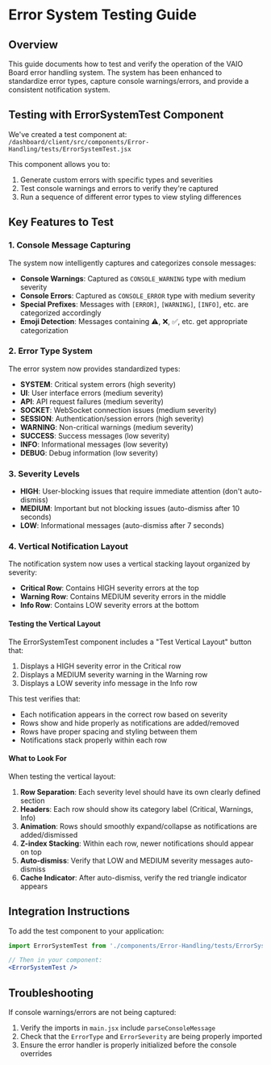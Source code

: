 # Error System Testing Guide

## Overview

This guide documents how to test and verify the operation of the VAIO Board error handling system. The system has been enhanced to standardize error types, capture console warnings/errors, and provide a consistent notification system.

## Testing with ErrorSystemTest Component

We've created a test component at:
`/dashboard/client/src/components/Error-Handling/tests/ErrorSystemTest.jsx`

This component allows you to:

1. Generate custom errors with specific types and severities
2. Test console warnings and errors to verify they're captured
3. Run a sequence of different error types to view styling differences

## Key Features to Test

### 1. Console Message Capturing

The system now intelligently captures and categorizes console messages:

- **Console Warnings**: Captured as `CONSOLE_WARNING` type with medium severity
- **Console Errors**: Captured as `CONSOLE_ERROR` type with medium severity
- **Special Prefixes**: Messages with `[ERROR]`, `[WARNING]`, `[INFO]`, etc. are categorized accordingly
- **Emoji Detection**: Messages containing ⚠️, ❌, ✅, etc. get appropriate categorization

### 2. Error Type System

The error system now provides standardized types:

- **SYSTEM**: Critical system errors (high severity)
- **UI**: User interface errors (medium severity)
- **API**: API request failures (medium severity)
- **SOCKET**: WebSocket connection issues (medium severity)
- **SESSION**: Authentication/session errors (high severity)
- **WARNING**: Non-critical warnings (medium severity)
- **SUCCESS**: Success messages (low severity)
- **INFO**: Informational messages (low severity)
- **DEBUG**: Debug information (low severity)

### 3. Severity Levels

- **HIGH**: User-blocking issues that require immediate attention (don't auto-dismiss)
- **MEDIUM**: Important but not blocking issues (auto-dismiss after 10 seconds)
- **LOW**: Informational messages (auto-dismiss after 7 seconds)

### 4. Vertical Notification Layout

The notification system now uses a vertical stacking layout organized by severity:

- **Critical Row**: Contains HIGH severity errors at the top
- **Warning Row**: Contains MEDIUM severity errors in the middle
- **Info Row**: Contains LOW severity errors at the bottom

#### Testing the Vertical Layout

The ErrorSystemTest component includes a "Test Vertical Layout" button that:

1. Displays a HIGH severity error in the Critical row
2. Displays a MEDIUM severity warning in the Warning row
3. Displays a LOW severity info message in the Info row

This test verifies that:
- Each notification appears in the correct row based on severity
- Rows show and hide properly as notifications are added/removed
- Rows have proper spacing and styling between them
- Notifications stack properly within each row

#### What to Look For

When testing the vertical layout:

1. **Row Separation**: Each severity level should have its own clearly defined section
2. **Headers**: Each row should show its category label (Critical, Warnings, Info)
3. **Animation**: Rows should smoothly expand/collapse as notifications are added/dismissed
4. **Z-index Stacking**: Within each row, newer notifications should appear on top
5. **Auto-dismiss**: Verify that LOW and MEDIUM severity messages auto-dismiss
6. **Cache Indicator**: After auto-dismiss, verify the red triangle indicator appears

## Integration Instructions

To add the test component to your application:

```jsx
import ErrorSystemTest from './components/Error-Handling/tests/ErrorSystemTest';

// Then in your component:
<ErrorSystemTest />
```

## Troubleshooting

If console warnings/errors are not being captured:

1. Verify the imports in `main.jsx` include `parseConsoleMessage`
2. Check that the `ErrorType` and `ErrorSeverity` are being properly imported
3. Ensure the error handler is properly initialized before the console overrides
